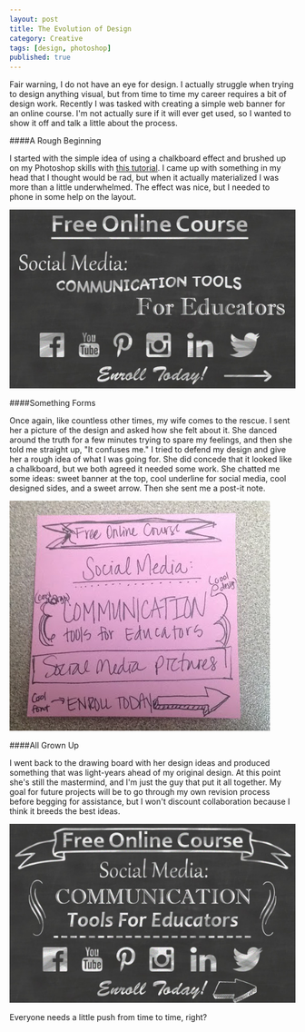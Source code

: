 ```yaml
---
layout: post
title: The Evolution of Design
category: Creative
tags: [design, photoshop]
published: true
---
```


Fair warning, I do not have an eye for design. I actually struggle when trying to design anything visual, but from time to time my career requires a bit of design work. Recently I was tasked with creating a simple web banner for an online course. I'm not actually sure if it will ever get used, so I wanted to show it off and talk a little about the process.

####A Rough Beginning

I started with the simple idea of using a chalkboard effect and brushed up on my Photoshop skills with [this tutorial](http://sweetcsdesigns.com/make-a-chalkboard-effect-in-photoshop/). I came up with something in my head that I thought would be rad, but when it actually materialized I was more than a little underwhelmed. The effect was nice, but I needed to phone in some help on the layout.

<p></p><div class="th"><img src="/images/social_chalk_rough.jpg" alt="Social Banner Rough"></div><p></p>

####Something Forms

Once again, like countless other times, my wife comes to the rescue. I sent her a picture of the design and asked how she felt about it. She danced around the truth for a few minutes trying to spare my feelings, and then she told me straight up, "It confuses me." I tried to defend my design and give her a rough idea of what I was going for. She did concede that it looked like a chalkboard, but we both agreed it needed some work. She chatted me some ideas: sweet banner at the top, cool underline for social media, cool designed sides, and a sweet arrow. Then she sent me a post-it note.

<p></p><div class="th"><img src="/images/lauren_postit.jpg" alt="Lauren's Post-it"></div><p></p>

####All Grown Up

I went back to the drawing board with her design ideas and produced something that was light-years ahead of my original design. At this point she's still the mastermind, and I'm just the guy that put it all together. My goal for future projects will be to go through my own revision process before begging for assistance, but I won't discount collaboration because I think it breeds the best ideas.

<p></p><div class="th"><img src="/images/social_chalk_revised.jpg" alt="Social Banner Revised"></div><p></p>

Everyone needs a little push from time to time, right?
